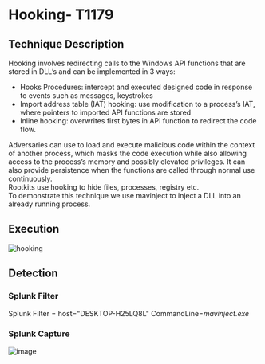 # Hooking- T1179

## Technique Description
Hooking involves redirecting calls to the Windows API functions that are stored in DLL’s and can be implemented in 3 ways:  
* Hooks Procedures: intercept and executed designed code in response to events such as messages, keystrokes
 * Import address table (IAT) hooking: use modification to a process’s IAT, where pointers to imported API functions are stored
 * Inline hooking: overwrites first bytes in API function to redirect the code flow.  
 
Adversaries can use to load and execute malicious code within the context of another process, which masks the code execution while also allowing access to the process’s memory and possibly elevated privileges. It can also provide persistence when the functions are called through normal use continuously.  
Rootkits use hooking to hide files, processes, registry etc.     
To demonstrate this technique we use mavinject to inject a DLL into an already running process. 


## Execution
![hooking](https://user-images.githubusercontent.com/36422282/55609607-1225a280-574f-11e9-8093-62bb26324d9b.JPG)

## Detection
### Splunk Filter
Splunk Filter = host="DESKTOP-H25LQ8L" CommandLine=*mavinject.exe* 

### Splunk Capture
![image](https://user-images.githubusercontent.com/36422282/55609631-249fdc00-574f-11e9-8011-0cac0b784aeb.png)

